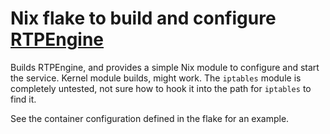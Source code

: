 # Nix flake to build and configure [RTPEngine](https://github.com/sipwise/rtpengine)

Builds RTPEngine, and provides a simple Nix module to configure and start the 
service. Kernel module builds, might work. The `iptables` module is completely untested,
not sure how to hook it into the path for `iptables` to find it.

See the container configuration defined in the flake for an example.

